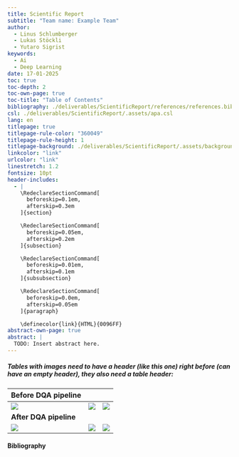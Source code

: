 ```yaml
---
title: Scientific Report
subtitle: "Team name: Example Team"
author:
  - Linus Schlumberger
  - Lukas Stöckli
  - Yutaro Sigrist
keywords:
  - Ai
  - Deep Learning
date: 17-01-2025
toc: true
toc-depth: 2
toc-own-page: true
toc-title: "Table of Contents"
bibliography: ./deliverables/ScientificReport/references/references.bib
csl: ./deliverables/ScientificReport/.assets/apa.csl
lang: en
titlepage: true
titlepage-rule-color: "360049"
titlepage-rule-height: 1
titlepage-background: ./deliverables/ScientificReport/.assets/background5.pdf
linkcolor: "link"
urlcolor: "link"
linestretch: 1.2
fontsize: 10pt
header-includes:
  - |
    \RedeclareSectionCommand[
      beforeskip=0.1em,
      afterskip=0.3em
    ]{section}

    \RedeclareSectionCommand[
      beforeskip=0.05em,
      afterskip=0.2em
    ]{subsection}

    \RedeclareSectionCommand[
      beforeskip=0.01em,
      afterskip=0.1em
    ]{subsubsection}

    \RedeclareSectionCommand[
      beforeskip=0.0em,
      afterskip=0.05em
    ]{paragraph}

    \definecolor{link}{HTML}{0096FF}
abstract-own-page: true
abstract: |
  TODO: Insert abstract here.
---
```


##### Tables with images need to have a header (like this one) right before (can have an empty header), they also need a table header:

| **Before DQA pipeline**   |                           |                           |
| ------------------------- | ------------------------- | ------------------------- |
| ![](./images/example.png) | ![](./images/example.png) | ![](./images/example.png) |
| **After DQA pipeline**    |                           |                           |
| ![](./images/example.png) | ![](./example.png)        | ![](./images/example.png) |

#### Bibliography
